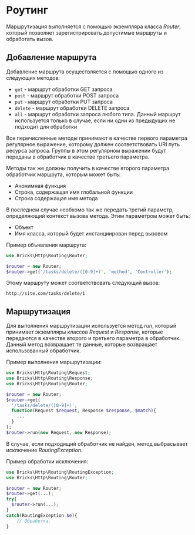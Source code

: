 # Роутинг

Маршрутизация выполняется с помощью экземпляра класса _Router_, который 
позволяет зарегистрировать допустимые маршруты и обработать вызов.

## Добавление маршрута

Добавление маршрута осуществляется с помощью одного из следующих методов:

- `get` - маршрут обработки GET запроса
- `post` - маршрут обработки POST запроса
- `put` - маршрут обработки PUT запроса
- `delete` - маршрут обработки DELETE запроса
- `all` - маршрут обработки запроса любого типа. Данный маршрут используется 
  только в случае, если ни одни из предыдущих не подходит для обработки

Все перечисленные методы принимают в качестве первого параметра регулярное 
выражение, которому должен соответствовать URI путь ресурса запроса. Группы в 
этом регулярном выражении будут переданы в обработчик в качестве третьего 
параметра.

Методы так же должны получить в качестве второго параметра обработчик маршрута, 
которым может быть:

- Анонимная функция
- Строка, содержащая имя глобальной функции
- Строка содержащая имя метода

В последнем случае необхомо так же передать третий параметр, определяющий 
контекст вызова метода. Этим параметром может быть:

- Объект
- Имя класса, который будет инстанциирован перед вызовом

Пример объявления маршрута:

```php
use Bricks\Http\Routing\Router;

$router = new Router;
$router->get('/tasks/delete/([0-9]+)', 'method', 'Controller');
```

Этому маршруту может соответствовать следующий вызов:

```
http://site.com/tasks/delete/1
```

## Маршрутизация

Для выполнения маршрутизации используется метод _run_, который принимает 
экземпляры классов _Request_ и _Response_, которые передаются в качестве второго 
и третьего параметра в обработчик.  Данный метод возвращает те данные, которые 
возвращает использованный обработчик.

Пример выполнения маршрутизации:

```php
use Bricks\Http\Routing\Request;
use Bricks\Http\Routing\Response;
use Bricks\Http\Routing\Router;

$router = new Router;
$router->get(
  '/tasks/delete/([0-9]+)',
  function(Request $request, Response $response, $match){
    ...
  }
);
$router->run(new Request, new Response);
```

В случае, если подходящий обработчик не найден, метод выбрасывает исключение 
_RoutingException_.

Пример обработки исключения:

```php
use Bricks\Http\Routing\RoutingException;
use Bricks\Http\Routing\Router;

$router = new Router;
$router->get(...);
try{
  $router->run(...);
}
catch(RoutingException $e){
    // Обработка.
}
```
